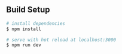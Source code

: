 ## Build Setup

```bash
# install dependencies
$ npm install

# serve with hot reload at localhost:3000
$ npm run dev
